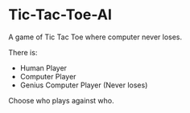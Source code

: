 # Tic-Tac-Toe-AI
A game of Tic Tac Toe where computer never loses.

There is:
- Human Player
- Computer Player
- Genius Computer Player (Never loses)

Choose who plays against who.
